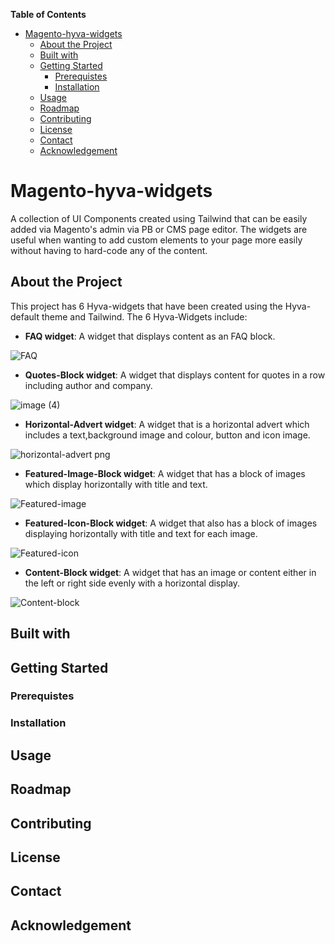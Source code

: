 <!-- START doctoc generated TOC please keep comment here to allow auto update -->
<!-- DON'T EDIT THIS SECTION, INSTEAD RE-RUN doctoc TO UPDATE -->
**Table of Contents**

- [Magento-hyva-widgets](#magento-hyva-widgets)
  - [About the Project](#about-the-project)
  - [Built with](#built-with)
  - [Getting Started](#getting-started)
    - [Prerequistes](#prerequistes)
    - [Installation](#installation)
  - [Usage](#usage)
  - [Roadmap](#roadmap)
  - [Contributing](#contributing)
  - [License](#license)
  - [Contact](#contact)
  - [Acknowledgement](#acknowledgement)

<!-- END doctoc generated TOC please keep comment here to allow auto update -->







# Magento-hyva-widgets
A collection of UI Components created using Tailwind that can be easily added via Magento's admin via PB or CMS page editor. The widgets are useful when wanting to add custom elements to your page more easily without having to hard-code any of the content. 







## About the Project

This project has 6 Hyva-widgets that have been created using the Hyva-default theme and Tailwind. The 6 Hyva-Widgets include:

* **FAQ widget**: A widget that displays content as an FAQ block.


![FAQ](https://user-images.githubusercontent.com/102522996/227517293-36937211-70d3-460a-bc1b-45f646abdcb6.png)


* **Quotes-Block widget**: A widget that displays content for quotes in a row including author and company.


![image (4)](https://user-images.githubusercontent.com/102522996/227515281-268138ed-0b1f-4e85-bd20-b302bb0ce4b6.png)



* **Horizontal-Advert widget**: A widget that is a horizontal advert which includes a text,background image and colour, button and icon image.


![horizontal-advert png](https://user-images.githubusercontent.com/102522996/227517885-74e406e2-01d6-419a-9639-a336016a1528.png)



* **Featured-Image-Block widget**: A widget that has a block of images which display horizontally with title and text.


![Featured-image](https://user-images.githubusercontent.com/102522996/227517860-403e5bce-46de-48da-80de-f9cd518ccef3.png)



* **Featured-Icon-Block widget**: A widget that also has a block of images displaying horizontally with title and text for each image.


![Featured-icon](https://user-images.githubusercontent.com/102522996/227517842-6c634798-acf1-488f-bb30-61d561abcc25.png)



* **Content-Block widget**: A widget that has an image or content either in the left or right side evenly with a horizontal display. 


![Content-block](https://user-images.githubusercontent.com/102522996/227517817-31bde2a9-4fcb-4a5d-9bff-d9372d753664.png)



## Built with


## Getting Started 

### Prerequistes 

### Installation

## Usage

## Roadmap 

## Contributing

## License

## Contact

## Acknowledgement


